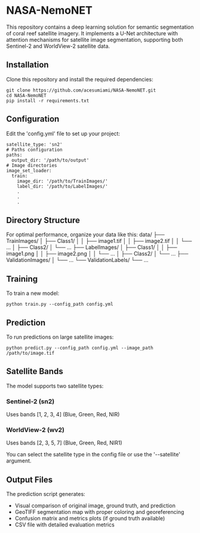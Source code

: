 # NASA-NemoNET
This repository contains a deep learning solution for semantic segmentation of coral reef satellite imagery. It implements a U-Net architecture with attention mechanisms for satellite image segmentation, supporting both Sentinel-2 and WorldView-2 satellite data.

## Installation
Clone this repository and install the required dependencies:
```
git clone https://github.com/acesumiami/NASA-NemoNET.git
cd NASA-NemoNET
pip install -r requirements.txt
```

## Configuration
Edit the 'config.yml' file to set up your project:

```
satellite_type: 'sn2'
# Paths configuration
paths:
  output_dir: '/path/to/output'
# Image directories
image_set_loader:
  train:
    image_dir: '/path/to/TrainImages/'
    label_dir: '/path/to/LabelImages/'
    .
    .
    .
```

## Directory Structure
For optimal performance, organize your data like this:
data/
├── TrainImages/
│   ├── Class1/
│   │   ├── image1.tif
│   │   ├── image2.tif
│   │   └── …
│   ├── Class2/
│   └── …
├── LabelImages/
│   ├── Class1/
│   │   ├── image1.png
│   │   ├── image2.png
│   │   └── …
│   ├── Class2/
│   └── …
├── ValidationImages/
│   └── …
└── ValidationLabels/
    └── …


## Training
To train a new model:

```
python train.py --config_path config.yml
```

## Prediction
To run predictions on large satellite images:

```
python predict.py --config_path config.yml --image_path /path/to/image.tif
```
## Satellite Bands
The model supports two satellite types:
### Sentinel-2 (sn2)
Uses bands [1, 2, 3, 4] (Blue, Green, Red, NIR)
### WorldView-2 (wv2)
Uses bands [2, 3, 5, 7] (Blue, Green, Red, NIR1)

You can select the satellite type in the config file or use the '--satellite' argument.

## Output Files
The prediction script generates:
- Visual comparison of original image, ground truth, and prediction
- GeoTIFF segmentation map with proper coloring and georeferencing
- Confusion matrix and metrics plots (if ground truth available)
- CSV file with detailed evaluation metrics

